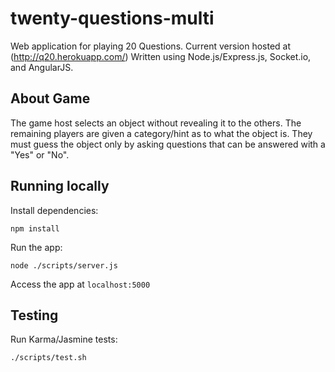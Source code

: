twenty-questions-multi
======================
Web application for playing 20 Questions. Current version hosted at (http://q20.herokuapp.com/)
Written using Node.js/Express.js, Socket.io, and AngularJS.

About Game
----------
The game host selects an object without revealing it to the others. The remaining players are given a category/hint as to what the object is. They must guess the object only by asking questions that can be answered with a "Yes" or "No".


Running locally
---------------
Install dependencies:

    npm install

Run the app:

    node ./scripts/server.js

Access the app at `localhost:5000`


Testing
-------
Run Karma/Jasmine tests:

	./scripts/test.sh